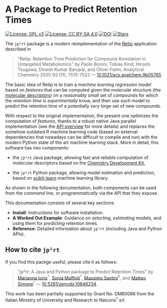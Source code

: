 # A Package to Predict Retention Times

[![License: GPL v3](https://img.shields.io/badge/License-GPL%20v3-blue.svg)](http://www.gnu.org/licenses/gpl-3.0)
[![License: CC BY-SA 4.0](https://img.shields.io/badge/License-CC%20BY--SA%204.0-blue.svg)](http://creativecommons.org/licenses/by-sa/4.0/)
[![DOI](https://zenodo.org/badge/DOI/10.5281/zenodo.10846234.svg)](https://doi.org/10.5281/zenodo.10846234)
[![Stars](https://img.shields.io/github/stars/mapio/jp2rt?style=social)](https://github.com/mapio/jp2rt)

The `jp²rt` package is a modern reimplementation of the
[Retip](https://www.retip.app/) application described in

> "Retip: Retention Time Prediction for Compound Annotation in Untargeted
> Metabolomics" by Paolo Bonini, Tobias Kind, Hiroshi Tsugawa, Dinesh Kumar
> Barupal, and Oliver Fiehn, Analytical Chemistry 2020 92 (11), 7515-7522 —
> [10.1021/acs.analchem.9b05765](https://doi.org/10.1021/acs.analchem.9b05765).

The basic idea of Retip is to train a *machine learning regression model* based
on *features* that can be computed given the molecular structure (the [molecular
descriptors](https://egonw.github.io/cdkbook/descriptor.html)) on a *reasonably
small* set of compounds for which the *retention time* is *experimentally* know,
and then use such model to predict the retention time of a potentially *very
large* set of new compounds.

With respect to the original implementation, the present one optimizes the
computation of *features*, thanks to a robust native Java parallel
implementation (see the [API
overview](https://mapio.github.io/jp2rt/javadoc/it/unimi/di/jp2rt/package-summary.html)
for more details) and replaces the somehow outdated R machine learning code
(based on external dependencies that nowadays can be difficult to compile and
run) with the modern Python state of the art machine learning stack. More in
detail, this software has two components:
 
* the `jp²rt` Java package, allowing fast and reliable computation of molecular
  descriptors based on the [Chemistry Development Kit](https://cdk.github.io/),

* the `jp²rt` Python package, allowing model estimation and prediction, based on
  [scikit-learn](https://scikit-learn.org/)  machine learning library.

As shown in the following documentation, both components can be used from the
*command line*, or *programmatically* via the API that they expose.

This documentation consists of several key sections:

- **Install**: Instructions for software installation.
- **A Worked Out Example**: Guidance on *selecting*, *estimating* models, and
  using them for *predicting* retention times.
- **Reference**: Detailed information about `jp²rt` (including Java and Python
  APIs).

## How to cite `jp²rt`

If you find this packge useful, please cite it as follows:

> "jp²rt: A Java and Python package to Predict Retention Times" by [Marianna
> Iorio](https://www.linkedin.com/in/marianna-iorio-744b6421/)<sup>†</sup>, [Sonia
> Maffioli](https://www.linkedin.com/in/sonia-ilaria-maffioli-b028901/)<sup>†</sup>,
> [Massimo Santini](https://santini.di.unimi.it/)<sup>‡</sup>, and [Matteo
> Simone](https://www.linkedin.com/in/matteo-simone-7b8151123/)<sup>†</sup>  —
> [10.5281/zenodo.10846234](https://doi.org/10.5281/zenodo.10846234).

This work has been partially supported by Grant No. DM60066 from the Italian
Ministry of University and Research to Naicons<sup>†</sup> srl.